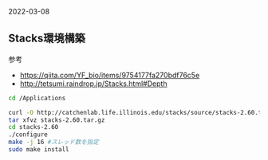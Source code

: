 2022-03-08
## Stacks環境構築


参考

- https://qiita.com/YF_bio/items/9754177fa270bdf76c5e
- http://tetsumi.raindrop.jp/Stacks.html#Depth

```sh
cd /Applications

curl -O http://catchenlab.life.illinois.edu/stacks/source/stacks-2.60.tar.gz
tar xfvz stacks-2.60.tar.gz　
cd stacks-2.60
./configure
make -j 16 #スレッド数を指定
sudo make install
```
